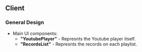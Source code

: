 ## Client

### General Design

- Main UI components: 
	- **"YoutubePlayer"** - Represnts the Youtube player itself.
	- **"RecordsList"** - Represnts the records on each playlist.
